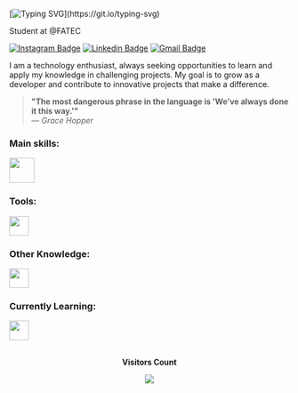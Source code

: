   
[![Typing SVG](https://readme-typing-svg.herokuapp.com/?font=Montserrat&color=FFFFFF&size=30&align=left&vCenter=true&width=1000&lines=Hello!+I'm+Matheus+Germano;Welcome+to+my+GitHub!)](https://git.io/typing-svg)


Student at @FATEC




[![Instagram Badge](https://img.shields.io/badge/-@mgermano._-E4405F?style=flat-square&logo=instagram&logoColor=white&link=https://www.instagram.com/mgermano._/)](https://www.instagram.com/mgermano._/)
[![Linkedin Badge](https://img.shields.io/badge/-Matheus%20Germano-0077B5?style=flat-square&logo=Linkedin&logoColor=white&link=https://www.linkedin.com/in/math-germano/)](https://www.linkedin.com/in/math-germano/)
[![Gmail Badge](https://img.shields.io/badge/-silvaa.matheus112@gmail.com-D14836?style=flat-square&logo=Gmail&logoColor=white&link=mailto:silvaa.matheus112@gmail.com)](mailto:silvaa.matheus112@gmail.com)

I am a technology enthusiast, always seeking opportunities to learn and apply my knowledge in challenging projects. My goal is to grow as a developer and contribute to innovative projects that make a difference.

> **"The most dangerous phrase in the language is 'We’ve always done it this way.'"**  
> — *Grace Hopper*

### Main skills:
<div align="left">
  <img src="https://skillicons.dev/icons?i=java,python,mysql" height="45" />
</div>
 
### Tools:
<div align="left">
  <img src="https://skillicons.dev/icons?i=vscode,git,github,windows,linux,figma" height="35" />
</div>
 
### Other Knowledge:

<div align="left">
  <img src="https://skillicons.dev/icons?i=html,css,bootstrap,c,flask,aws,postgres,wordpress" height="35" />
</div>

  
### Currently Learning:
<div align="left">
  <img src="https://skillicons.dev/icons?i=js,react,nodejs,nextjs,express,docker,spring" height="35" />
</div>

<div align="center">
<br><p align="centre"><b>Visitors Count</b></p>  
<p align="center"><img align="center" src="https://profile-counter.glitch.me/{m-germano}/count.svg" /></p> 
<br></div>
